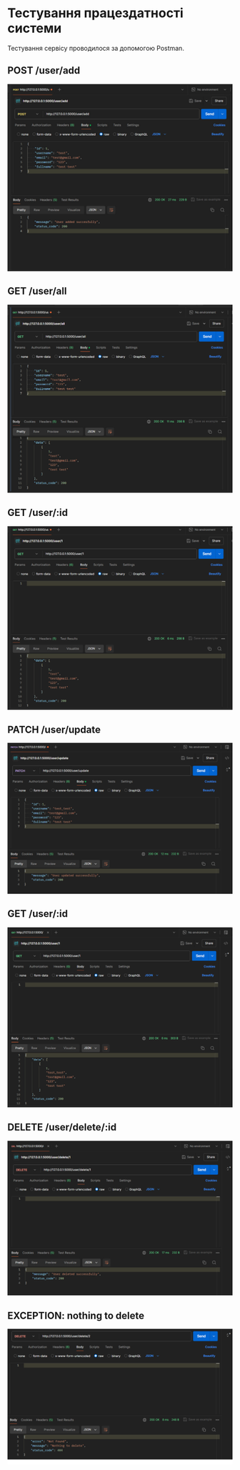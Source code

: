 # Тестування працездатності системи

Тестування сервісу проводилося за допомогою Postman.


## POST /user/add

<p align="center">
    <img src="./test1.jpg">
</p>

## GET /user/all

<p align="center">
    <img src="./test2.jpg">
</p>

## GET /user/:id

<p align="center">
    <img src="./test3.jpg">
</p>

## PATCH /user/update

<p align="center">
    <img src="./test4.jpg">
</p>

## GET /user/:id

<p align="center">
    <img src="./test5.jpg">
</p>

## DELETE /user/delete/:id

<p align="center">
    <img src="./test6.jpg">
</p>

## EXCEPTION: nothing to delete

<p align="center">
    <img src="./test7.jpg">
</p>